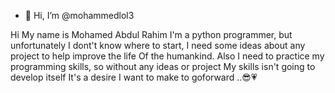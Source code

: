 - 👋 Hi, I’m @mohammedlol3
<!---
mohammedlol3/mohammedlol3 is a ✨ special ✨ repository because its `README.md` (this file) appears on your GitHub profile.
You can click the Preview link to take a look at your changes.
--->

Hi My name is Mohamed Abdul Rahim
I'm a python programmer, but unfortunately I dont't know where to start, I need some ideas about any project to help improve the life 
Of the humankind. Also I need to practice my programming skills, so without any ideas or project My skills isn't going to develop itself
It's a desire I want to make to goforward ..😎💗
